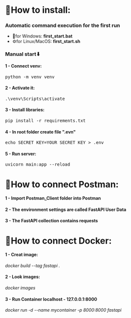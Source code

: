 <h1>📍How to install: </h1>

<h3>Automatic command execution for the first run</h3>
<ul>
  <li>🔧for Windows:     <b>first_start.bat</b></li>
  <li>⚙for Linux/MacOS: <b>first_start.sh</b></li>
</ul>
<h3>Manual start⬇</h3>
<h4>1 - Connect venv:</h4> 
<pre>python -m venv venv</pre>
<h4>2 - Activate it:</h4> 
<pre>.\venv\Scripts\activate</pre>
<h4>3 - Install libraries:</h4>
<pre>pip install -r requirements.txt</pre>
<h4>4 - In root folder create file ".evn"</h4>
<pre>echo SECRET_KEY=YOUR_SECRET_KEY > .env</pre>
<h4>5 - Run server:</h4>
<pre>uvicorn main:app --reload</pre> 

<h1>📮How to connect Postman: </h1>
<h4>1 - Import Postman_Client folder into Postman</h4> 
<h4>2 - The environment settings are called FastAPI User Data</h4>
<h4>3 - The FastAPI collection contains requests</h4>

<h1>🐳How to connect Docker:</h1>
<h4>1 - Creat image:</h4>
<i>docker build --tag fastapi .</i>
<h4>2 - Look images:</h4>
<i>docker images</i>
<h4>3 - Run Container localhost - 127.0.0.1:8000</h4>
<i>docker run -d --name mycontainer -p 8000:8000 fastapi</i>
